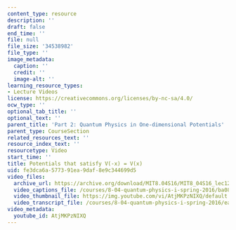 ```yaml
---
content_type: resource
description: ''
draft: false
end_time: ''
file: null
file_size: '34538982'
file_type: ''
image_metadata:
  caption: ''
  credit: ''
  image-alt: ''
learning_resource_types:
- Lecture Videos
license: https://creativecommons.org/licenses/by-nc-sa/4.0/
ocw_type: ''
optional_tab_title: ''
optional_text: ''
parent_title: 'Part 2: Quantum Physics in One-dimensional Potentials'
parent_type: CourseSection
related_resources_text: ''
resource_index_text: ''
resourcetype: Video
start_time: ''
title: Potentials that satisfy V(-x) = V(x)
uid: fe3dca6a-5773-91ea-9daf-8e9c344699d5
video_files:
  archive_url: https://archive.org/download/MIT8.04S16/MIT8_04S16_lec12_s2_300k.mp4
  video_captions_file: /courses/8-04-quantum-physics-i-spring-2016/ba08101991e7579b9e3ecb3dc678d4b6_AtjMKPzNIXQ.vtt
  video_thumbnail_file: https://img.youtube.com/vi/AtjMKPzNIXQ/default.jpg
  video_transcript_file: /courses/8-04-quantum-physics-i-spring-2016/ea41e9886afce1384ca8105014171b60_AtjMKPzNIXQ.pdf
video_metadata:
  youtube_id: AtjMKPzNIXQ
---
```


